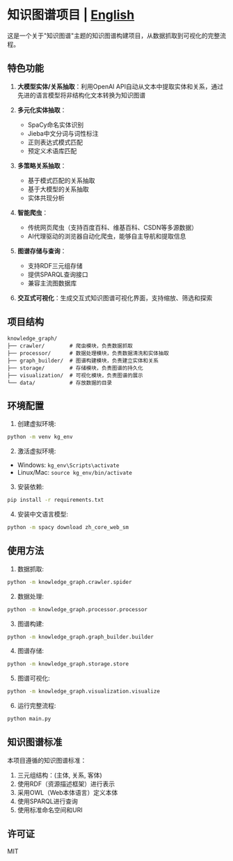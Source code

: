 # 知识图谱项目 | [English](README_EN.md)

这是一个关于"知识图谱"主题的知识图谱构建项目，从数据抓取到可视化的完整流程。

## 特色功能

1. **大模型实体/关系抽取**：利用OpenAI API自动从文本中提取实体和关系，通过先进的语言模型将非结构化文本转换为知识图谱

2. **多元化实体抽取**：
   - SpaCy命名实体识别
   - Jieba中文分词与词性标注
   - 正则表达式模式匹配
   - 预定义术语库匹配

3. **多策略关系抽取**：
   - 基于模式匹配的关系抽取
   - 基于大模型的关系抽取
   - 实体共现分析

4. **智能爬虫**：
   - 传统网页爬虫（支持百度百科、维基百科、CSDN等多源数据）
   - AI代理驱动的浏览器自动化爬虫，能够自主导航和提取信息

5. **图谱存储与查询**：
   - 支持RDF三元组存储
   - 提供SPARQL查询接口
   - 兼容主流图数据库

6. **交互式可视化**：生成交互式知识图谱可视化界面，支持缩放、筛选和探索

## 项目结构

```
knowledge_graph/
├── crawler/        # 爬虫模块，负责数据抓取
├── processor/      # 数据处理模块，负责数据清洗和实体抽取
├── graph_builder/  # 图谱构建模块，负责建立实体和关系
├── storage/        # 存储模块，负责图谱的持久化
├── visualization/  # 可视化模块，负责图谱的展示
└── data/           # 存放数据的目录
```

## 环境配置

1. 创建虚拟环境:
```bash
python -m venv kg_env
```

2. 激活虚拟环境:
- Windows: `kg_env\Scripts\activate`
- Linux/Mac: `source kg_env/bin/activate`

3. 安装依赖:
```bash
pip install -r requirements.txt
```

4. 安装中文语言模型:
```bash
python -m spacy download zh_core_web_sm
```

## 使用方法

1. 数据抓取:
```bash
python -m knowledge_graph.crawler.spider
```

2. 数据处理:
```bash
python -m knowledge_graph.processor.processor
```

3. 图谱构建:
```bash
python -m knowledge_graph.graph_builder.builder
```

4. 图谱存储:
```bash
python -m knowledge_graph.storage.store
```

5. 图谱可视化:
```bash
python -m knowledge_graph.visualization.visualize
```

6. 运行完整流程:
```bash
python main.py
```

## 知识图谱标准

本项目遵循的知识图谱标准：

1. 三元组结构：(主体, 关系, 客体)
2. 使用RDF（资源描述框架）进行表示
3. 采用OWL（Web本体语言）定义本体
4. 使用SPARQL进行查询
5. 使用标准命名空间和URI

## 许可证

MIT 